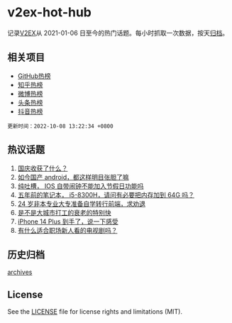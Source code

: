 # v2ex-hot-hub

 记录[V2EX](https://www.v2ex.com/)从 2021-01-06 日至今的热门话题。每小时抓取一次数据，按天[归档](archives)。
 
 ## 相关项目

- [GitHub热榜](https://github.com/snaildev/github-hot-hub)
- [知乎热榜](https://github.com/snaildev/zhihu-hot-hub)
- [微博热榜](https://github.com/snaildev/weibo-hot-hub)
- [头条热榜](https://github.com/snaildev/toutiao-hot-hub)
- [抖音热榜](https://github.com/snaildev/douyin-hot-hub)


 `更新时间：2022-10-08 13:22:34 +0800`

## 热议话题

1. [国庆收获了什么？](https://www.v2ex.com/t/885130)
1. [如今国产 android，都这样明目张胆了嘛](https://www.v2ex.com/t/885075)
1. [纯吐槽， IOS 自带闹钟不能加入节假日功能吗](https://www.v2ex.com/t/885133)
1. [五年前的笔记本， i5-8300H，请问有必要把内存加到 64G 吗？](https://www.v2ex.com/t/885071)
1. [24 岁非本专业大专准备自学转行前端，求劝退](https://www.v2ex.com/t/885109)
1. [是不是大城市打工的衰老的特别快](https://www.v2ex.com/t/885126)
1. [iPhone 14 Plus 到手了，说一下感受](https://www.v2ex.com/t/885122)
1. [有什么适合职场新人看的电视剧吗？](https://www.v2ex.com/t/885097)

## 历史归档

[archives](archives)

## License

See the [LICENSE](LICENSE) file for license rights and limitations (MIT).
